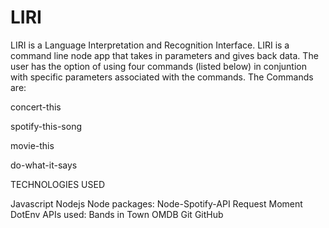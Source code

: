 # LIRI

LIRI is a Language Interpretation and Recognition Interface. LIRI is a command line node app that takes in parameters and gives back data. The user has the option of using four commands (listed below) in conjuntion with specific parameters associated with the commands. The Commands are:

concert-this

spotify-this-song

movie-this

do-what-it-says

TECHNOLOGIES USED

Javascript
Nodejs
Node packages:
Node-Spotify-API
Request
Moment
DotEnv
APIs used:
Bands in Town
OMDB
Git
GitHub
